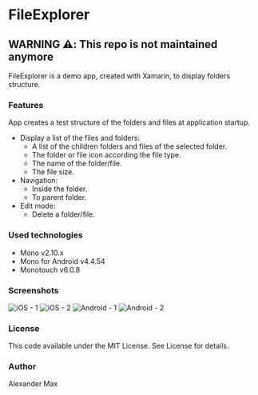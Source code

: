 # FileExplorer
## WARNING :warning:: This repo is not maintained anymore

FileExplorer is a demo app, created with Xamarin, to display folders structure.

### Features
App creates a test structure of the folders and files at application startup.
- Display a list of the files and folders:
  - A list of the children folders and files of the selected folder.
  - The folder or file icon according the file type.
  - The name of the folder/file.
  - The file size.
- Navigation:
  - Inside the folder.
  - To parent folder.
- Edit mode:
  - Delete a folder/file.

### Used technologies
- Mono v2.10.x
- Mono for Android v4.4.54
- Monotouch v6.0.8

### Screenshots
![iOS - 1](http://farm9.staticflickr.com/8372/8470497158_c7ccb97499_b.jpg)
![iOS - 2](http://farm9.staticflickr.com/8519/8470497152_8551ea3fc8_b.jpg)
![Android - 1](http://farm9.staticflickr.com/8387/8469402463_18495241b7_b.jpg)
![Android - 2](http://farm9.staticflickr.com/8102/8470497174_c6f283fa14_b.jpg)

### License
This code available under the MIT License.
See License for details.  

### Author
Alexander Max
